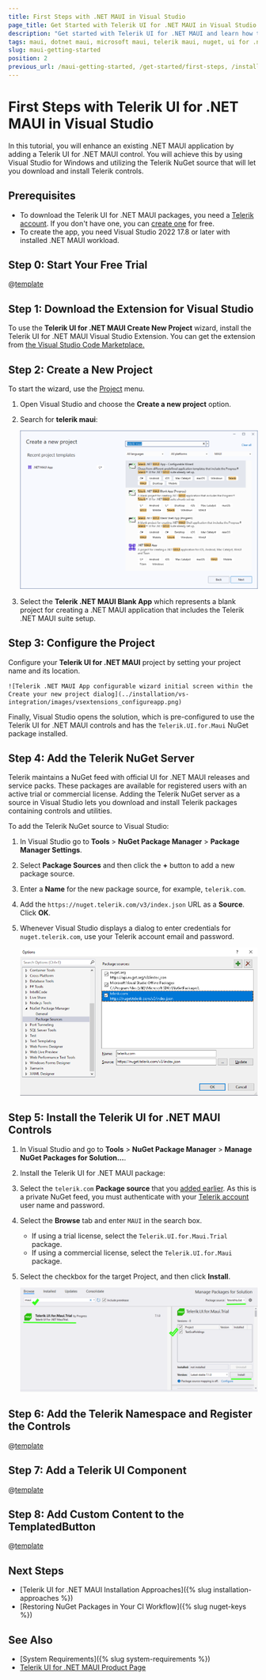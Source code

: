 ```yaml
---
title: First Steps with .NET MAUI in Visual Studio
page_title: Get Started with Telerik UI for .NET MAUI in Visual Studio
description: "Get started with Telerik UI for .NET MAUI and learn how to install and use the controls by utilizing the Telerik NuGet Server and Visual Studio."
tags: maui, dotnet maui, microsoft maui, telerik maui, nuget, ui for .net maui, macos, install
slug: maui-getting-started
position: 2
previous_url: /maui-getting-started, /get-started/first-steps, /installation/windows/install-msi, /first-steps, /get-started/windows/first-steps-msi, /get-started/windows/first-steps-nuget
---
```


# First Steps with Telerik UI for .NET MAUI in Visual Studio

In this tutorial, you will enhance an existing .NET MAUI application by adding a Telerik UI for .NET MAUI control. You will achieve this by using Visual Studio for Windows and utilizing the Telerik NuGet source that will let you download and install Telerik controls.

## Prerequisites

* To download the Telerik UI for .NET MAUI packages, you need a [Telerik account](https://www.telerik.com/account/). If you don't have one, you can [create one](https://www.telerik.com/account/) for free.
* To create the app, you need Visual Studio 2022 17.8 or later with installed .NET MAUI workload.

## Step 0: Start Your Free Trial

@[template](/_contentTemplates/get-started.md#start-free-trial)

## Step 1: Download the Extension for Visual Studio

To use the **Telerik UI for .NET MAUI Create New Project** wizard, install the Telerik UI for .NET MAUI Visual Studio Extension. You can get the extension from <a href="https://marketplace.visualstudio.com/items?itemName=TelerikInc.telerik-maui-productivity-tools" target="_blank">the Visual Studio Code Marketplace.</a>

## Step 2: Create a New Project

To start the wizard, use the [Project](#project-menu) menu.

1. Open Visual Studio and choose the **Create a new project** option.
1. Search for **telerik maui**:

    ![Create a new project dialog with maui in the search field and results](../installation/vs-integration/images/vsextensions_createapp.png)

1. Select the **Telerik .NET MAUI Blank App** which represents a blank project for creating a .NET MAUI application that includes the Telerik .NET MAUI suite setup.

## Step 3: Configure the Project

Configure your **Telerik UI for .NET MAUI** project by setting your project name and its location.

    ![Telerik .NET MAUI App configurable wizard initial screen within the Create your new project dialog](../installation/vs-integration/images/vsextensions_configureapp.png)

Finally, Visual Studio opens the solution, which is pre-configured to use the Telerik UI for .NET MAUI controls and has the `Telerik.UI.for.Maui` NuGet package installed.

## Step 4: Add the Telerik NuGet Server

Telerik maintains a NuGet feed with official UI for .NET MAUI releases and service packs. These packages are available for registered users with an active trial or commercial license. Adding the Telerik NuGet server as a source in Visual Studio lets you download and install Telerik packages containing controls and utilities.

To add the Telerik NuGet source to Visual Studio:

1. In Visual Studio go to **Tools** > **NuGet Package Manager** > **Package Manager Settings**.

1. Select **Package Sources** and then click the **+** button to add a new package source.

1. Enter a **Name** for the new package source, for example, `telerik.com`.

1. Add the `https://nuget.telerik.com/v3/index.json` URL as a **Source**. Click **OK**.

1. Whenever Visual Studio displays a dialog to enter credentials for `nuget.telerik.com`, use your Telerik account email and password.

	![Add the Telerik NuGet Feed in Visual Studio](./images/telerik-nuget-feed.png)

## Step 5: Install the Telerik UI for .NET MAUI Controls

1. In Visual Studio and go to **Tools** > **NuGet Package Manager** > **Manage NuGet Packages for Solution...**.

2. Install the Telerik UI for .NET MAUI package:

  1. Select the `telerik.com` **Package source** that you [added earlier](#step-2-add-the-telerik-nuget-server). As this is a private NuGet feed, you must authenticate 
  with your [Telerik account](https://www.telerik.com/account/) user name and password.

  1. Select the **Browse** tab and enter `MAUI` in the search box.

		* If using a trial license, select the `Telerik.UI.for.Maui.Trial` package.
		* If using a commercial license, select the `Telerik.UI.for.Maui` package.
  
  1. Select the checkbox for the target Project, and then click **Install**.

	 ![Add Telerik UI for .NET MAUI package to the project](./images/gs-select-nuget-package.png)

## Step 6: Add the Telerik Namespace and Register the Controls

@[template](/_contentTemplates/get-started.md#add-namespace-register-controls)

## Step 7: Add a Telerik UI Component

@[template](/_contentTemplates/get-started.md#add-telerik-component)

## Step 8: Add Custom Content to the TemplatedButton

@[template](/_contentTemplates/get-started.md#add-custom-content)

## Next Steps

* [Telerik UI for .NET MAUI Installation Approaches]({% slug installation-approaches %})
* [Restoring NuGet Packages in Your CI Workflow]({% slug nuget-keys %})

## See Also

* [System Requirements]({% slug system-requirements %})
* [Telerik UI for .NET MAUI Product Page](https://www.telerik.com/maui-ui)
